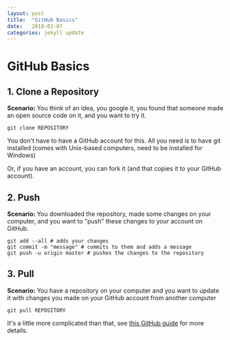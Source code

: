 ```yaml
---
layout: post
title:  "GitHub Basics"
date:   2018-01-07
categories: jekyll update
---
```

# GitHub Basics

## 1. Clone a Repository
**Scenario:** You think of an idea, you google it, you found that someone made an open source code on it, and you want to try it. 

```
git clone REPOSITORY
```

You don't have to have a GitHub account for this. All you need is to have git installed (comes with Unix-based computers, need to be installed for Windows)

Or, if you have an account, you can fork it (and that copies it to your GitHub account).

##  2. Push

**Scenario:** You downloaded the repository, made some changes on your computer, and you want to "push" these changes to your account on GitHub.

```
git add --all # adds your changes
git commit -m "message" # commits to them and adds a message
git push -u origin master # pushes the changes to the repository 
```
## 3. Pull
**Scenario:** You have a repository on your computer and you want to update it with changes you made on your GitHub account from another computer
```
git pull REPOSITORY
```
It's a little more complicated than that, see [this GitHub guide](https://help.github.com/articles/fetching-a-remote/) for more details.
